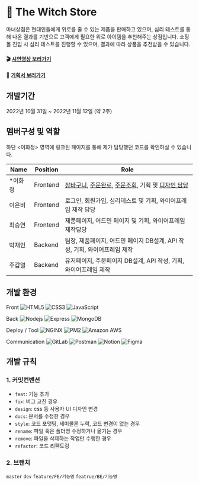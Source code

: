 # 🔮 The Witch Store
마녀상점은 현대인들에게 위로를 줄 수 있는 제품을 판매하고 있으며, 심리 테스트를 통해 나온 결과를 기반으로 고객에게 필요한 위로 아이템을 추천해주는 상점입니다. 
쇼핑몰 진입 시 심리 테스트를 진행할 수 있으며, 결과에 따라 상품을 추천받을 수 있습니다. 

#### 🎬 [시연영상 보러가기](https://drive.google.com/file/d/1agzJqPiPfgKC5UUJdbI9honO3-KkDwJK/view?usp=sharing)   
#### 📑 [기획서 보러가기](https://drive.google.com/file/d/1T4PFO0OiJCD67qTqntjHGJyPgjcfABJO/view?usp=sharing)

## 개발기간
2022년 10월 31일 ~ 2022년 11월 12일 (약 2주)

## 멤버구성 및 역할
하단 <이화정> 영역에 링크된 페이지를 통해 제가 담당했던 코드를 확인하실 수 있습니다.

| Name | Position | Role | 
| ------ | ------ | ----- |
| *이화정 | Frontend | [장바구니](https://github.com/kailey224/The-Witch-Store/tree/main/src/views/cart), [주문완료](https://github.com/kailey224/The-Witch-Store/tree/main/src/views/finish-shopping), [주문조회](https://github.com/kailey224/The-Witch-Store/tree/main/src/views/order-detail), 기획 및 [디자인 담당](https://www.figma.com/file/Iw59DiiTuGRxsM3Nqw5zPt/the-witch-store?node-id=0%3A1&t=49FDMsAOKfUe4Gsq-0) |
| 이은비 | Frontend | 로그인, 회원가입, 심리테스트 및 기획, 와이어프레임 제작 담당  |
| 최승연 | Frontend | 제품페이지, 어드민 페이지 및 기획, 와이어프레임 제작담당 |
| 박재인 | Backend | 팀장, 제품페이지, 어드민 페이지 DB설계, API 작성, 기획, 와이어프레임 제작 |
| 주갑열 | Backend | 유저페이지, 주문페이지 DB설계, API 작성, 기획, 와이어프레임 제작|

## 개발 환경
Front
<img alt="HTML5" src="https://img.shields.io/badge/-HTML5-E34F26?style=flat-square&logo=HTML5&logoColor=white" />
<img alt="CSS3" src="https://img.shields.io/badge/-CSS3-1572B6?style=flat-square&logo=CSS3&logoColor=white" />
<img alt="JavaScript" src="https://img.shields.io/badge/-JavaScript-F7DF1E?style=flat-square&logo=JavaScript&logoColor=white" />

Back
<img alt="Nodejs" src="https://img.shields.io/badge/-Node.js-339933?style=flat-square&logo=Node.js&logoColor=white" />
<img alt="Express" src="https://img.shields.io/badge/-Express-000000?style=flat-square&logo=Express&logoColor=white" />
<img alt="MongoDB" src="https://img.shields.io/badge/-MongoDB-47A248?style=flat-square&logo=MongoDB&logoColor=white" />

Deploy / Tool
<img alt="NGINX" src="https://img.shields.io/badge/-NGINX-009639?style=flat-square&logo=NGINX&logoColor=white" />
<img alt="PM2" src="https://img.shields.io/badge/-PM2-2B037A?style=flat-square&logo=PM2&logoColor=white" />
<img alt="Amazon AWS" src="https://img.shields.io/badge/-Amazon AWS-232F3E?style=flat-square&logo=Amazon AWS&logoColor=white" />

Communication
<img alt="GitLab" src="https://img.shields.io/badge/-GitLab-FC6D26?style=flat-square&logo=GitLab&logoColor=white" />
<img alt="Postman" src="https://img.shields.io/badge/-Postman-FF6C37?style=flat-square&logo=Postman&logoColor=white" />
<img alt="Notion" src="https://img.shields.io/badge/-Notion-000000?style=flat-square&logo=Notion&logoColor=white" />
<img alt="Figma" src="https://img.shields.io/badge/-Figma-F24E1E?style=flat-square&logo=Figma&logoColor=white" />

## 개발 규칙
### 1. 커밋컨벤션
- `feat`: 기능 추가
- `fix`: 버그 고친 경우
- `design`: css 등 사용자 UI 디자인 변경
- `docs`: 문서를 수정한 경우
- `style`: 코드 포맷팅, 세미콜론 누락, 코드 변경이 없는 경우
- `rename`: 파일 혹은 폴더명 수정하거나 옮기는 경우
- `remove`: 파일을 삭제하는 작업만 수행한 경우
- `refactor`: 코드 리펙토링
### 2. 브랜치
`master`
`dev`
`feature/FE/기능명`
`featrue/BE/기능명`
